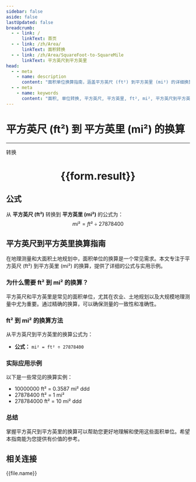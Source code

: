 ```yaml
---
sidebar: false
aside: false
lastUpdated: false
breadcrumb:
  - - link: /
      linkText: 首页
  - - link: /zh/Area/
      linkText: 面积转换
  - - link: /zh/Area/SquareFoot-to-SquareMile
      linkText: 平方英尺到平方英里
head:
  - - meta
    - name: description
      content: "面积单位换算指南，涵盖平方英尺 (ft²) 到平方英里 (mi²) 的详细换算公式与说明。"
  - - meta
    - name: keywords
      content: "面积, 单位转换, 平方英尺, 平方英里, ft², mi², 平方英尺到平方英里, 面积转换指南"
---
```

# 平方英尺 (ft²) 到 平方英里 (mi²) 的换算
---
<script setup>
import { onMounted, reactive, inject, ref } from 'vue'
import { NButton, NForm, NFormItem, NInput, NInputNumber, NSelect, NCard, useMessage,NGrid ,NGi } from 'naive-ui'
import { defineClientComponent } from 'vitepress'
import { Area } from '../../files';

const convert = inject('convert')

const form = reactive({
  number: null,
  result: '',
})

const convertHandler = () => {
  if (form.number !== null && !isNaN(form.number)) {
    const convertedValue = parseFloat(form.number) / 27878400
    form.result = `${form.number}ft² = ${convertedValue.toFixed(6)}mi²`
  } else {
    form.result = '请输入有效的数值。'
  }
}
</script>

<n-form size="large" :model="form">
  <n-form-item label="平方英尺 (ft²)">
    <n-input-number v-model:value="form.number" placeholder="输入平方英尺" style="width: 100%" />
  </n-form-item>
  <n-form-item>
    <n-button type="primary" @click="convertHandler" block>转换</n-button>
  </n-form-item>
</n-form>

<n-card  embedded :bordered="false" hoverable>
  <div  style="text-align:center">
    <h1>{{form.result}}</h1>
  </div>
</n-card>

## 公式

从 **平方英尺 (ft²)** 转换到 **平方英里 (mi²)** 的公式为：
$$ mi² = ft² \div 27878400 $$

## 平方英尺到平方英里换算指南

在地理测量和大面积土地规划中，面积单位的换算是一个常见需求。本文专注于平方英尺 (ft²) 到平方英里 (mi²) 的换算，提供了详细的公式与实用示例。

### 为什么需要 ft² 到 mi² 的换算？

平方英尺和平方英里是常见的面积单位，尤其在农业、土地规划以及大规模地理测量中尤为重要。通过精确的换算，可以确保测量的一致性和准确性。

### ft² 到 mi² 的换算方法

从平方英尺到平方英里的换算公式为：

- **公式：** `mi² = ft² ÷ 27878400`

### 实际应用示例

以下是一些常见的换算实例：

- 10000000 ft² = 0.3587 mi²
ddd
- 27878400 ft² = 1 mi²
- 278784000 ft² = 10 mi²
ddd

### 总结

掌握平方英尺到平方英里的换算可以帮助您更好地理解和使用这些面积单位。希望本指南能为您提供有价值的参考。

## 相关连接
<n-grid x-gap="12" :cols="4">
  <n-gi v-for="(file, index) in Area" :key="index">
    <n-button
      text
      tag="a"
      :href="file.path"
      type="primary"
    >
      {{file.name}}
    </n-button>
  </n-gi>
</n-grid>